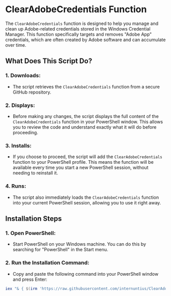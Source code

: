 # ClearAdobeCredentials Function

The `ClearAdobeCredentials` function is designed to help you manage and clean up Adobe-related credentials stored in the Windows Credential Manager. This function specifically targets and removes "Adobe App" credentials, which are often created by Adobe software and can accumulate over time.

## What Does This Script Do?

### 1. **Downloads:**
   - The script retrieves the `ClearAdobeCredentials` function from a secure GitHub repository.

### 2. **Displays:**
   - Before making any changes, the script displays the full content of the `ClearAdobeCredentials` function in your PowerShell window. This allows you to review the code and understand exactly what it will do before proceeding.

### 3. **Installs:**
   - If you choose to proceed, the script will add the `ClearAdobeCredentials` function to your PowerShell profile. This means the function will be available every time you start a new PowerShell session, without needing to reinstall it.

### 4. **Runs:**
   - The script also immediately loads the `ClearAdobeCredentials` function into your current PowerShell session, allowing you to use it right away.

## Installation Steps

### 1. Open PowerShell:
   - Start PowerShell on your Windows machine. You can do this by searching for "PowerShell" in the Start menu.

### 2. Run the Installation Command:
   - Copy and paste the following command into your PowerShell window and press Enter:
   ```powershell
   iex "& { $(irm 'https://raw.githubusercontent.com/internuntius/ClearAdobeCredentials/main/InstallClearAdobeCredentials.ps1') }"